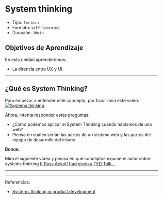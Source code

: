 # System thinking

- Tipo: `lectura`
- Formato: `self-learning`
- Duración: `30min`

## Objetivos de Aprendizaje

En esta unidad aprenderemos:

* La direncia entre UX y UI.

***

## ¿Qué es System Thinking?

Para empezar a entender este concepto, por favor mira este video: [![Systems thinking](http://via.placeholder.com/480x340)](https://www.youtube.com/watch?v=GPW0j2Bo_eY).


Ahora, intenta responder estas preguntas:

* ¿Cómo podemos aplicar el System Thinking cuando hablamos de una web?
* Piensa en cuáles serían las partes de un sistema web y las partes del equipo de desarrollo del mismo.


**Bonus:**

Mira el siguiente video y piensa en qué conceptos expone el autor sobre systems thinking [If Russ Ackoff had given a TED Talk...](https://youtu.be/OqEeIG8aPPk)
***


***

Referencias: 

* [Systems thinking in product development](https://280group.com/product-management-blog/systems-thinking-product-development-process/)